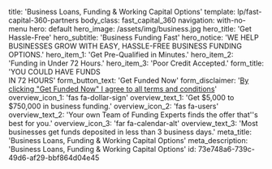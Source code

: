 title: 'Business Loans, Funding & Working Capital Options'
template: lp/fast-capital-360-partners
body_class: fast_capital_360
navigation: with-no-menu
hero: default
hero_image: /assets/img/business.jpg
hero_title: 'Get Hassle-Free'
hero_subtitle: 'Business Funding Fast'
hero_notice: 'WE HELP BUSINESSES GROW WITH EASY, HASSLE-FREE BUSINESS FUNDING OPTIONS.'
hero_item_1: 'Get Pre-Qualified in Minutes.'
hero_item_2: 'Funding in Under 72 Hours.'
hero_item_3: 'Poor Credit Accepted.'
form_title: 'YOU COULD HAVE FUNDS</br>IN 72 HOURS'
form_button_text: 'Get Funded Now'
form_disclaimer: '<a href="/terms-of-use" target="_blank">By clicking "Get Funded Now" I agree to all <span>terms and conditions</span></a>'
overview_icon_1: 'fas fa-dollar-sign'
overview_text_1: 'Get $5,000 to $750,000 in business funding.'
overview_icon_2: 'fas fa-users'
overview_text_2: 'Your own Team of Funding Experts finds the offer that''s best for you.'
overview_icon_3: 'far fa-calendar-alt'
overview_text_3: 'Most businesses get funds deposited in less than 3 business days.'
meta_title: 'Business Loans, Funding & Working Capital Options'
meta_description: 'Business Loans, Funding & Working Capital Options'
id: 73e748a6-739c-49d6-af29-bbf864d04e45
